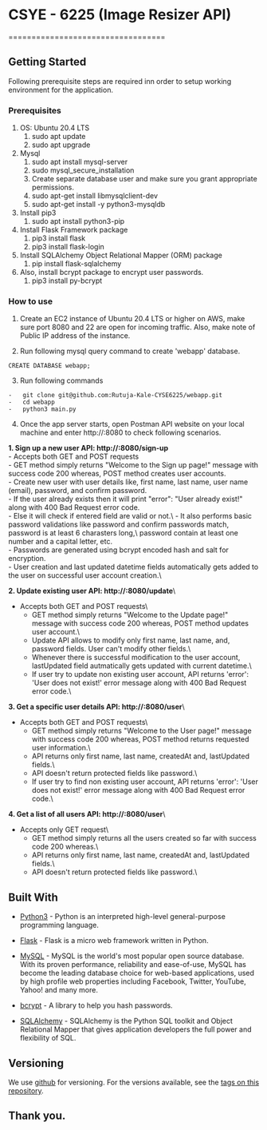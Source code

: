 # CSYE - 6225 (Image Resizer API)
==================================

## Getting Started

Following prerequisite steps are required inn order to setup working environment for the application.

### Prerequisites

1. OS: Ubuntu 20.4 LTS
	1. sudo apt update
	2. sudo apt upgrade
2. Mysql
	1. sudo apt install mysql-server
	2. sudo mysql_secure_installation
	3. Create separate database user and make sure you grant appropriate permissions.
	4. sudo apt-get install libmysqlclient-dev
	5. sudo apt-get install -y python3-mysqldb
3. Install pip3
	1. sudo apt install python3-pip
4. Install Flask Framework package
	1. pip3 install flask
	2. pip3 install flask-login
5. Install SQLAlchemy Object Relational Mapper (ORM) package
	1. pip install flask-sqlalchemy
9. Also, install bcrypt package to encrypt user passwords.
	1. pip3 install py-bcrypt

### How to use

1. Create an EC2 instance of Ubuntu 20.4 LTS or higher on AWS, make sure port 8080 and 22 are open for incoming traffic. Also, make note of Public IP address of the instance.

3. Run following mysql query command to create 'webapp' database.

```
CREATE DATABASE webapp;
```

3. Run following commands 

```
-	git clone git@github.com:Rutuja-Kale-CYSE6225/webapp.git
-	cd webapp
-	python3 main.py
```

4. Once the app server starts, open Postman API website on your local machine and enter http://<EC2 instance public IP>:8080 to check following scenarios.

  **1. 	Sign up a new user API: http://<EC2 instance public IP>:8080/sign-up**\
	-	Accepts both GET and POST requests\
	-	GET method simply returns "Welcome to the Sign up page!" message with success code 200 whereas, POST method creates user accounts.\
	-	Create new user with user details like, first name, last name, user name (email), password, and confirm password.\
	-	If the user already exists then it will print "error": "User already exist!" along with 400 Bad Request error code.\
	-	Else it will check if entered field are valid or not.\ 
	-	It also performs basic password validations like password and confirm passwords match, password is at least 6 charasters long,\ password contain at least one number and a capital letter, etc.\
	-	Passwords are generated using bcrypt encoded hash and salt for encryption.\
	-	User creation and last updated datetime fields automatically gets added to the user on successful user account creation.\

  **2.	Update existing user API: http://<EC2 instance public IP>:8080/update**\
  -	Accepts both GET and POST requests\
	-	GET method simply returns "Welcome to the Update page!" message with success code 200 whereas, POST method updates user account.\
	-	Update API allows to modify only first name, last name, and, password fields. User can't modify other fields.\
	-	Whenever there is successful modification to the user account, lastUpdated field autmatically gets updated with current datetime.\
	-	If user try to update non existing user account, API returns 'error': 'User does not exist!' error message along with 400 Bad Request error code.\

  **3.	Get a specific user details API: http://<EC2 instance public IP>:8080/user**\
  -	Accepts both GET and POST requests\
	-	GET method simply returns "Welcome to the User page!" message with success code 200 whereas, POST method returns requested user information.\
	-	API returns only first name, last name, createdAt and, lastUpdated fields.\
	-	API doesn't return protected fields like password.\
	-	If user try to find non existing user account, API returns 'error': 'User does not exist!' error message along with 400 Bad Request error code.\

  **4.	Get a list of all users API: http://<EC2 instance public IP>:8080/user**\
  -	Accepts only GET request\
	-	GET method simply returns all the users created so far with success code 200 whereas.\
	-	API returns only first name, last name, createdAt and, lastUpdated fields.\
	-	API doesn't return protected fields like password.\
	

## Built With

*	[Python3](https://www.python.org/) - Python is an interpreted high-level general-purpose programming language.

*	[Flask](https://flask.palletsprojects.com/en/2.0.x/) - Flask is a micro web framework written in Python.

*	[MySQL](https://www.mysql.com/) - MySQL is the world's most popular open source database. With its proven performance, reliability and ease-of-use, MySQL has become the leading database choice for web-based applications, used by high profile web properties including Facebook, Twitter, YouTube, Yahoo! and many more.

*	[bcrypt](https://www.npmjs.com/package/bcrypt) - A library to help you hash passwords.

*	[SQLAlchemy](https://www.sqlalchemy.org/) - SQLAlchemy is the Python SQL toolkit and Object Relational Mapper that gives application developers the full power and flexibility of SQL.


## Versioning

We use [github](https://github.com/) for versioning. For the versions available, see the [tags on this repository](https://github.com/Rutuja-Kale-CYSE6225/webapp). 

## Thank you.
